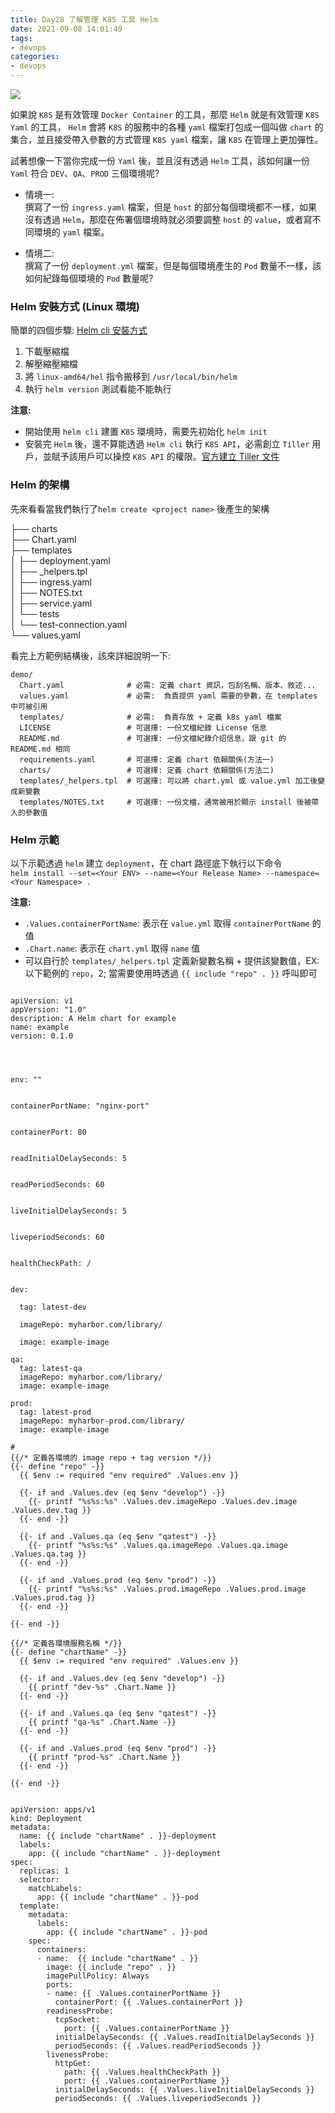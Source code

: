 ```yaml
---
title: Day28 了解管理 K8S 工具 Helm
date: 2021-09-08 14:01:49
tags:
- devops
categories: 
- devops
---
```


![](https://i.imgur.com/ZBrSjD8.png)

如果說 `K8S` 是有效管理 `Docker Container` 的工具，那麼 `Helm` 就是有效管理 `K8S Yaml` 的工具， `Helm` 會將 `K8S` 的服務中的各種 `yaml` 檔案打包成一個叫做 `chart` 的集合，並且接受帶入參數的方式管理 `K8S yaml` 檔案，讓 `K8S` 在管理上更加彈性。

試著想像一下當你完成一份 `Yaml` 後，並且沒有透過 `Helm` 工具，該如何讓一份 `Yaml` 符合 `DEV`、`QA`、`PROD` 三個環境呢?

-   情境一:  
    撰寫了一份 `ingress.yaml` 檔案，但是 `host` 的部分每個環境都不一樣，如果沒有透過 `Helm`，那麼在佈署個環境時就必須要調整 `host` 的 `value`，或者寫不同環境的 `yaml` 檔案。
    
-   情境二:  
    撰寫了一份 `deployment.yml` 檔案，但是每個環境產生的 `Pod` 數量不一樣，該如何紀錄每個環境的 `Pod` 數量呢?
    

### Helm 安裝方式 (Linux 環境)

簡單的四個步驟: [Helm cli 安裝方式](https://helm.sh/docs/using_helm/#using-helm)

1.  下載壓縮檔
2.  解壓縮壓縮檔
3.  將 `linux-amd64/hel` 指令搬移到 `/usr/local/bin/helm`
4.  執行 `helm version` 測試看能不能執行

**注意:**

-   開始使用 `helm cli` 建置 `K8S` 環境時，需要先初始化 `helm init`
-   安裝完 `Helm` 後，還不算能透過 `Helm cli` 執行 `K8S API`，必需創立 `Tiller` 用戶，並賦予該用戶可以操控 `K8S API` 的權限。[官方建立 Tiller 文件](https://helm.sh/docs/using_helm/#role-based-access-control)

### Helm 的架構

先來看看當我們執行了`helm create <project name>` 後產生的架構

├── charts  
├── Chart.yaml  
├── templates  
│   ├── deployment.yaml  
│   ├── \_helpers.tpl  
│   ├── ingress.yaml  
│   ├── NOTES.txt  
│   ├── service.yaml  
│   └── tests  
│   └── test-connection.yaml  
└── values.yaml

看完上方範例結構後，該來詳細說明一下:

```
demo/
  Chart.yaml              # 必需: 定義 chart 資訊，包刮名稱、版本、敘述...
  values.yaml             # 必需:  負責提供 yaml 需要的參數，在 templates 中可被引用
  templates/              # 必需:  負責存放 + 定義 k8s yaml 檔案
  LICENSE                 # 可選擇: 一份文檔紀錄 License 信息
  README.md               # 可選擇: 一份文檔紀錄介绍信息，跟 git 的 README.md 相同
  requirements.yaml       # 可選擇: 定義 chart 依賴關係(方法一)
  charts/                 # 可選擇: 定義 chart 依賴關係(方法二)
  templates/_helpers.tpl  # 可選擇: 可以將 chart.yml 或 value.yml 加工後變成新變數
  templates/NOTES.txt     # 可選擇: 一份文檔，通常被用於顯示 install 後被帶入的參數值
```

### Helm 示範

以下示範透過 `helm` 建立 `deployment`，在 chart 路徑底下執行以下命令  
`helm install --set=<Your ENV> --name=<Your Release Name> --namespace=<Your Namespace> .`

**注意:**

-   `.Values.containerPortName`: 表示在 `value.yml` 取得 `containerPortName` 的值
-   `.Chart.name`: 表示在 `chart.yml` 取得 `name` 值
-   可以自行於 `templates/_helpers.tpl` 定義新變數名稱 + 提供該變數值，EX: 以下範例的 `repo`，2; 當需要使用時透過 `{{ include "repo" . }}` 呼叫即可

```

apiVersion: v1
appVersion: "1.0"
description: A Helm chart for example
name: example
version: 0.1.0
```

```



env: ""


containerPortName: "nginx-port"


containerPort: 80


readInitialDelaySeconds: 5


readPeriodSeconds: 60


liveInitialDelaySeconds: 5


liveperiodSeconds: 60


healthCheckPath: /


dev:
  
  tag: latest-dev
  
  imageRepo: myharbor.com/library/
  
  image: example-image

qa:
  tag: latest-qa
  imageRepo: myharbor.com/library/
  image: example-image

prod:
  tag: latest-prod
  imageRepo: myharbor-prod.com/library/
  image: example-image

```

```
#
{{/* 定義各環境的 image repo + tag version */}}
{{- define "repo" -}}
  {{ $env := required "env required" .Values.env }}

  {{- if and .Values.dev (eq $env "develop") -}}
    {{- printf "%s%s:%s" .Values.dev.imageRepo .Values.dev.image .Values.dev.tag }}
  {{- end -}}

  {{- if and .Values.qa (eq $env "qatest") -}}
    {{- printf "%s%s:%s" .Values.qa.imageRepo .Values.qa.image .Values.qa.tag }}
  {{- end -}}

  {{- if and .Values.prod (eq $env "prod") -}}
    {{- printf "%s%s:%s" .Values.prod.imageRepo .Values.prod.image .Values.prod.tag }}
  {{- end -}}

{{- end -}}

{{/* 定義各環境服務名稱 */}}
{{- define "chartName" -}}
  {{ $env := required "env required" .Values.env }}

  {{- if and .Values.dev (eq $env "develop") -}}
    {{ printf "dev-%s" .Chart.Name }}
  {{- end -}}

  {{- if and .Values.qa (eq $env "qatest") -}}
    {{ printf "qa-%s" .Chart.Name -}}
  {{- end -}}

  {{- if and .Values.prod (eq $env "prod") -}}
    {{ printf "prod-%s" .Chart.Name }}
  {{- end -}}

{{- end -}}
```

```

apiVersion: apps/v1
kind: Deployment
metadata:
  name: {{ include "chartName" . }}-deployment
  labels:
    app: {{ include "chartName" . }}-deployment
spec:
  replicas: 1
  selector:
    matchLabels:
      app: {{ include "chartName" . }}-pod
  template:
    metadata:
      labels:
        app: {{ include "chartName" . }}-pod
    spec:
      containers:
      - name:  {{ include "chartName" . }}
        image: {{ include "repo" . }}
        imagePullPolicy: Always
        ports:
        - name: {{ .Values.containerPortName }}
          containerPort: {{ .Values.containerPort }}
        readinessProbe:
          tcpSocket:
            port: {{ .Values.containerPortName }}
          initialDelaySeconds: {{ .Values.readInitialDelaySeconds }}
          periodSeconds: {{ .Values.readPeriodSeconds }}
        livenessProbe:
          httpGet:
            path: {{ .Values.healthCheckPath }}
            port: {{ .Values.containerPortName }}
          initialDelaySeconds: {{ .Values.liveInitialDelaySeconds }}
          periodSeconds: {{ .Values.liveperiodSeconds }}
```
